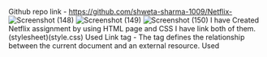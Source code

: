  Github repo link - https://github.com/shweta-sharma-1009/Netflix-
![Screenshot (148)](https://github.com/shweta-sharma-1009/Netflix-/assets/128416925/69cce301-5916-4a32-b125-56941e8f8a81)
![Screenshot (149)](https://github.com/shweta-sharma-1009/Netflix-/assets/128416925/9e60de91-692d-4ce2-926c-8f79d388908c)
![Screenshot (150)](https://github.com/shweta-sharma-1009/Netflix-/assets/128416925/1aa16a0b-ea78-4dc8-be1a-1ce87f46ee53)
I have Created Netflix assignment by using HTML page and CSS I have link both of them.(stylesheet)(style.css)
Used Link tag - The <link> tag defines the relationship between the current document and an external resource.
Used <title> tag - It defines the title of the document. The title must be text-only, and it is shown in the browser's title bar or in the page's tab.
Used HTML class attribute is used to specify a class for an HTML element.
Used The <div> tag defines a division or a section in an HTML document.
Used <img> tag - to embed an image in an HTML page.
Used <style> tag to define style information (CSS) for a document.
Used button tag - The <button> tag defines a clickable button.
Used Heading tag - The <h1> to <h4> tags are used to define HTML headings. 
**<h1>This is heading 1</h1>
<h3>This is heading 2</h3>
<h4>This is heading 3</h4>**

